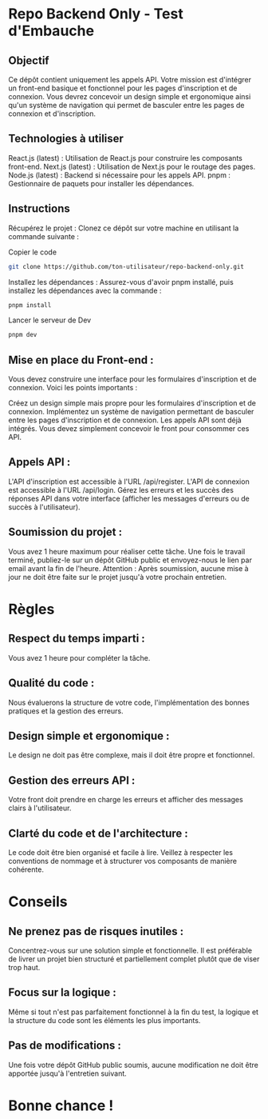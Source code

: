 # Repo Backend Only - Test d'Embauche

## Objectif
Ce dépôt contient uniquement les appels API. Votre mission est d'intégrer un front-end basique et fonctionnel pour les pages d'inscription et de connexion. Vous devrez concevoir un design simple et ergonomique ainsi qu'un système de navigation qui permet de basculer entre les pages de connexion et d'inscription.

## Technologies à utiliser
React.js (latest) : Utilisation de React.js pour construire les composants front-end.
Next.js (latest) : Utilisation de Next.js pour le routage des pages.
Node.js (latest) : Backend si nécessaire pour les appels API.
pnpm : Gestionnaire de paquets pour installer les dépendances.

## Instructions
Récupérez le projet : Clonez ce dépôt sur votre machine en utilisant la commande suivante :

Copier le code
```bash
git clone https://github.com/ton-utilisateur/repo-backend-only.git
```
Installez les dépendances : Assurez-vous d'avoir pnpm installé, puis installez les dépendances avec la commande :
```bash
pnpm install
```
Lancer le serveur de Dev
```bash
pnpm dev
```
## Mise en place du Front-end : 
Vous devez construire une interface pour les formulaires d'inscription et de connexion. Voici les points importants :

Créez un design simple mais propre pour les formulaires d'inscription et de connexion.
Implémentez un système de navigation permettant de basculer entre les pages d'inscription et de connexion.
Les appels API sont déjà intégrés. Vous devez simplement concevoir le front pour consommer ces API.

## Appels API :
L'API d'inscription est accessible à l'URL /api/register.
L'API de connexion est accessible à l'URL /api/login.
Gérez les erreurs et les succès des réponses API dans votre interface (afficher les messages d'erreurs ou de succès à l'utilisateur).

## Soumission du projet :
Vous avez 1 heure maximum pour réaliser cette tâche.
Une fois le travail terminé, publiez-le sur un dépôt GitHub public et envoyez-nous le lien par email avant la fin de l'heure.
Attention : Après soumission, aucune mise à jour ne doit être faite sur le projet jusqu'à votre prochain entretien.

# Règles
## Respect du temps imparti : 
Vous avez 1 heure pour compléter la tâche.
## Qualité du code : 
Nous évaluerons la structure de votre code, l'implémentation des bonnes pratiques et la gestion des erreurs.
## Design simple et ergonomique : 
Le design ne doit pas être complexe, mais il doit être propre et fonctionnel.
## Gestion des erreurs API : 
Votre front doit prendre en charge les erreurs et afficher des messages clairs à l'utilisateur.
## Clarté du code et de l'architecture : 
Le code doit être bien organisé et facile à lire. Veillez à respecter les conventions de nommage et à structurer vos composants de manière cohérente.

# Conseils
## Ne prenez pas de risques inutiles : 
Concentrez-vous sur une solution simple et fonctionnelle. Il est préférable de livrer un projet bien structuré et partiellement complet plutôt que de viser trop haut.
## Focus sur la logique : 
Même si tout n'est pas parfaitement fonctionnel à la fin du test, la logique et la structure du code sont les éléments les plus importants.
## Pas de modifications : 
Une fois votre dépôt GitHub public soumis, aucune modification ne doit être apportée jusqu'à l'entretien suivant.

# Bonne chance !
